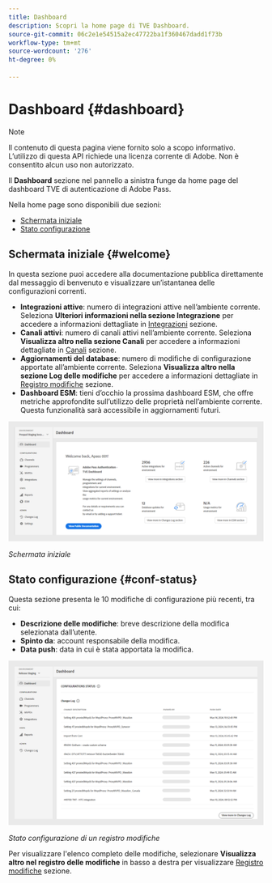 ```yaml
---
title: Dashboard
description: Scopri la home page di TVE Dashboard.
source-git-commit: 06c2e1e54515a2ec47722ba1f360467dadd1f73b
workflow-type: tm+mt
source-wordcount: '276'
ht-degree: 0%

---
```



# Dashboard {#dashboard}

>[!NOTE]
>
>Il contenuto di questa pagina viene fornito solo a scopo informativo. L’utilizzo di questa API richiede una licenza corrente di Adobe. Non è consentito alcun uso non autorizzato.

Il **Dashboard** sezione nel pannello a sinistra funge da home page del dashboard TVE di autenticazione di Adobe Pass.

Nella home page sono disponibili due sezioni:

* [Schermata iniziale](#welcome-screen)
* [Stato configurazione](#configuration-status)

## Schermata iniziale {#welcome}

In questa sezione puoi accedere alla documentazione pubblica direttamente dal messaggio di benvenuto e visualizzare un’istantanea delle configurazioni correnti.

* **Integrazioni attive**: numero di integrazioni attive nell’ambiente corrente. Seleziona **Ulteriori informazioni nella sezione Integrazione** per accedere a informazioni dettagliate in [Integrazioni](tve-dashboard-integrations.md) sezione.
* **Canali attivi**: numero di canali attivi nell’ambiente corrente. Seleziona **Visualizza altro nella sezione Canali** per accedere a informazioni dettagliate in [Canali](tve-dashboard-channels.md) sezione.
* **Aggiornamenti del database**: numero di modifiche di configurazione apportate all’ambiente corrente. Seleziona **Visualizza altro nella sezione Log delle modifiche** per accedere a informazioni dettagliate in [Registro modifiche](tve-dashboard-changes-log.md) sezione.
* **Dashboard ESM**: tieni d’occhio la prossima dashboard ESM, che offre metriche approfondite sull’utilizzo delle proprietà nell’ambiente corrente. Questa funzionalità sarà accessibile in aggiornamenti futuri.

![Schermata iniziale](assets/welcome-screen.png)

*Schermata iniziale*

## Stato configurazione {#conf-status}

Questa sezione presenta le 10 modifiche di configurazione più recenti, tra cui:

* **Descrizione delle modifiche**: breve descrizione della modifica selezionata dall’utente.
* **Spinto da**: account responsabile della modifica.
* **Data push**: data in cui è stata apportata la modifica.

![Stato configurazione di un registro modifiche](assets/configuration-status.png)

*Stato configurazione di un registro modifiche*

Per visualizzare l&#39;elenco completo delle modifiche, selezionare **Visualizza altro nel registro delle modifiche** in basso a destra per visualizzare [Registro modifiche](tve-dashboard-changes-log.md) sezione.
